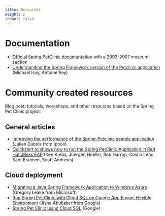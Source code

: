 ```yaml
---
title: Resources
weight: 2
indent: false
---
```


# Documentation

* [Official Spring PetClinic documentation](http://projects.spring.io/spring-petclinic/) with a 2003-2007 museum section
* [Understanding the Spring Framework version of the Petclinic application](https://fr.slideshare.net/AntoineRey/spring-framework-petclinic-sample-application) (Michael Isvy, Antoine Rey)  


# Community created resources

Blog post, tutorials, workshops, and other resources based on the Spring Pet Clinic project:

## General articles 

* [Improving the performance of the Spring-Petclinic sample application](http://blog.ippon.fr/2013/03/11/improving-the-performance-of-the-spring-petclinic-sample-application-part-1-of-5/) (Julien Dubois from Ippon)
* [Quickstart to shows how to run the Spring PetClinic Application in Red Hat JBoss EAP](https://developers.redhat.com/quickstarts/eap/spring-petclinic/) (Ken Krebs, Juergen Hoeller, Rob Harrop, Costin Leau, Sam Brannen, Scott Andrews)

## Cloud deployment

* [Migrating a Java Spring Framework Application to Windows Azure](https://azure.microsoft.com/fr-fr/blog/migrating-a-java-spring-framework-application-to-windows-azure/) (Gregory Leake from Microsoft)
* [Run Spring Pet Clinic with Cloud SQL on Google App Engine Flexible Environment](https://cloud.google.com/community/tutorials/run-spring-petclinic-on-app-engine-cloudsql) (Jisha Abubaker from Google)
* [Spring Pet Clinic using Cloud SQL](https://codelabs.developers.google.com/codelabs/cloud-spring-petclinic-cloudsql/index.html) (Google)
